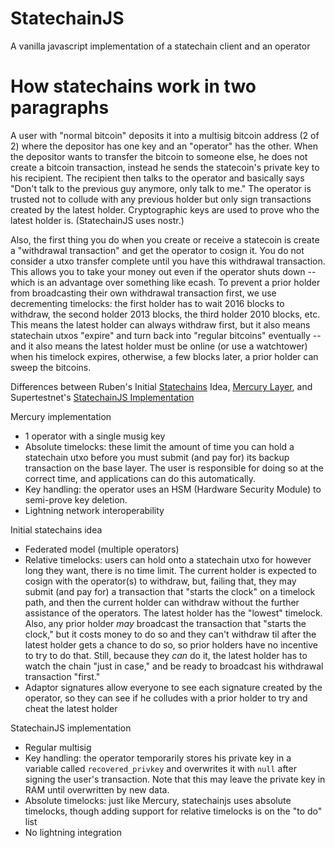 # StatechainJS
A vanilla javascript implementation of a statechain client and an operator

# How statechains work in two paragraphs

A user with "normal bitcoin" deposits it into a multisig bitcoin address (2 of 2) where the depositor has one key and an "operator" has the other. When the depositor wants to transfer the bitcoin to someone else, he does not create a bitcoin transaction, instead he sends the statecoin's private key to his recipient. The recipient then talks to the operator and basically says "Don't talk to the previous guy anymore, only talk to me." The operator is trusted not to collude with any previous holder but only sign transactions created by the latest holder. Cryptographic keys are used to prove who the latest holder is. (StatechainJS uses nostr.)

Also, the first thing you do when you create or receive a statecoin is create a "withdrawal transaction" and get the operator to cosign it. You do not consider a utxo transfer complete until you have this withdrawal transaction. This allows you to take your money out even if the operator shuts down -- which is an advantage over something like ecash. To prevent a prior holder from broadcasting their own withdrawal transaction first, we use decrementing timelocks: the first holder has to wait 2016 blocks to withdraw, the second holder 2013 blocks, the third holder 2010 blocks, etc. This means the latest holder can always withdraw first, but it also means statechain utxos "expire" and turn back into "regular bitcoins" eventually -- and it also means the latest holder must be online (or use a watchtower) when his timelock expires, otherwise, a few blocks later, a prior holder can sweep the bitcoins.

Differences between Ruben's Initial [Statechains](https://medium.com/@RubenSomsen/statechains-non-custodial-off-chain-bitcoin-transfer-1ae4845a4a39) Idea, [Mercury Layer](https://docs.mercurylayer.com/), and Supertestnet's [StatechainJS Implementation](https://github.com/supertestnet/statechainjs)

Mercury implementation

- 1 operator with a single musig key
- Absolute timelocks: these limit the amount of time you can hold a statechain utxo before you must submit (and pay for) its backup transaction on the base layer. The user is responsible for doing so at the correct time, and applications can do this automatically.
- Key handling: the operator uses an HSM (Hardware Security Module) to semi-prove key deletion.
- Lightning network interoperability

Initial statechains idea

- Federated model (multiple operators)
- Relative timelocks: users can hold onto a statechain utxo for however long they want, there is no time limit. The current holder is expected to cosign with the operator(s) to withdraw, but, failing that, they may submit (and pay for) a transaction that "starts the clock" on a timelock path, and then the current holder can withdraw without the further assistance of the operators. The latest holder has the "lowest" timelock. Also, any prior holder *may* broadcast the transaction that "starts the clock," but it costs money to do so and they can't withdraw til after the latest holder gets a chance to do so, so prior holders have no incentive to try to do that. Still, because they *can* do it, the latest holder has to watch the chain "just in case," and be ready to broadcast his withdrawal transaction "first."
- Adaptor signatures allow everyone to see each signature created by the operator, so they can see if he colludes with a prior holder to try and cheat the latest holder

StatechainJS implementation

- Regular multisig
- Key handling: the operator temporarily stores his private key in a variable called `recovered_privkey` and overwrites it with `null` after signing the user's transaction. Note that this may leave the private key in RAM until overwritten by new data.
- Absolute timelocks: just like Mercury, statechainjs uses absolute timelocks, though adding support for relative timelocks is on the "to do" list
- No lightning integration
